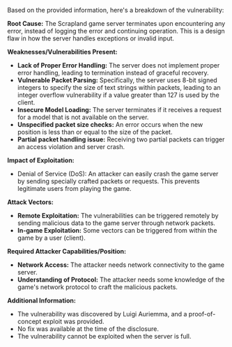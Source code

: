 Based on the provided information, here's a breakdown of the vulnerability:

**Root Cause:** The Scrapland game server terminates upon encountering any error, instead of logging the error and continuing operation. This is a design flaw in how the server handles exceptions or invalid input.

**Weaknesses/Vulnerabilities Present:**
*   **Lack of Proper Error Handling:** The server does not implement proper error handling, leading to termination instead of graceful recovery.
*   **Vulnerable Packet Parsing:** Specifically, the server uses 8-bit signed integers to specify the size of text strings within packets, leading to an integer overflow vulnerability if a value greater than 127 is used by the client.
*   **Insecure Model Loading:** The server terminates if it receives a request for a model that is not available on the server.
*   **Unspecified packet size checks:**  An error occurs when the new position is less than or equal to the size of the packet.
*   **Partial packet handling issue:** Receiving two partial packets can trigger an access violation and server crash.

**Impact of Exploitation:**
*   Denial of Service (DoS): An attacker can easily crash the game server by sending specially crafted packets or requests. This prevents legitimate users from playing the game.

**Attack Vectors:**
*   **Remote Exploitation:** The vulnerabilities can be triggered remotely by sending malicious data to the game server through network packets.
*  **In-game Exploitation:** Some vectors can be triggered from within the game by a user (client).

**Required Attacker Capabilities/Position:**
*   **Network Access:** The attacker needs network connectivity to the game server.
*   **Understanding of Protocol:** The attacker needs some knowledge of the game's network protocol to craft the malicious packets.

**Additional Information:**
*   The vulnerability was discovered by Luigi Auriemma, and a proof-of-concept exploit was provided.
*   No fix was available at the time of the disclosure.
*   The vulnerability cannot be exploited when the server is full.